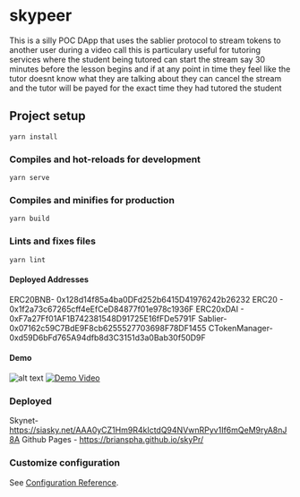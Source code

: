 # skypeer

This is a silly POC DApp that uses the sablier protocol to stream tokens to another user during a video call this is particulary useful for tutoring services where the student being tutored can start the stream say 30 minutes before the lesson begins and if at any point in time they feel like the tutor doesnt know what they are talking about they can cancel the stream and the tutor will be payed for the exact time they had tutored the student

## Project setup

```
yarn install
```

### Compiles and hot-reloads for development

```
yarn serve
```

### Compiles and minifies for production

```
yarn build
```

### Lints and fixes files

```
yarn lint
```

#### Deployed Addresses

ERC20BNB- 0x128d14f85a4ba0DFd252b6415D41976242b26232
ERC20 - 0x1f2a73c67265cff4eEfCeD84877f01e978c1936F
ERC20xDAI - 0xF7a27Ff01AF1B742381548D91725E16fFDe5791F
Sablier- 0x07162c59C7BdE9F8cb6255527703698F78DF1455
CTokenManager-0xd59D6bFd765A94dfb8d3C3151d3a0Bab30f50D9F

#### Demo
![alt text](https://siasky.net/nAH8rbU53SVTsKHLp4BGcfWgQtdSzVKfaf3BKZZckigbAw)
<a href="https://siasky.net/CAA0WE1H473oyR38C0bDTOfyuBzI-9gjB_wNKVQbW2x-cw" rel="some text">![Demo Video](https://siasky.net/nAH8rbU53SVTsKHLp4BGcfWgQtdSzVKfaf3BKZZckigbAw)</a>

### Deployed

Skynet- https://siasky.net/AAA0yCZ1Hm9R4kIctdQ94NVwnRPyv1If6mQeM9ryA8nJ8A
Github Pages - https://brianspha.github.io/skyPr/
### Customize configuration

See [Configuration Reference](https://cli.vuejs.org/config/).
